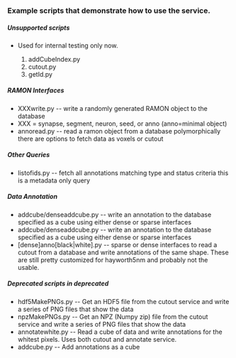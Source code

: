 ### Example scripts that demonstrate how to use the service.

##### Unsupported scripts

* Used for internal testing only now.

  1. addCubeIndex.py
  2. cutout.py
  3. getId.py

##### RAMON Interfaces

* XXXwrite.py -- write a randomly generated RAMON object to the database
* XXX = synapse, segment, neuron, seed, or anno (anno=minimal object)
* annoread.py -- read a ramon object from a database polymorphically there are options to fetch data as voxels or cutout
   
##### Other Queries

* listofids.py -- fetch all annotations matching type and status criteria this is a metadata only query

##### Data Annotation

* addcube/denseaddcube.py -- write an annotation to the database specified as a cube using either dense or sparse interfaces
* addcube/denseaddcube.py -- write an annotation to the database specified as a cube using either dense or sparse interfaces
* [dense]anno[black|white].py -- sparse or dense interfaces to read a cutout from a database and write annotations of the same shape.  These are still pretty customized for hayworth5nm and probably not the usable.

##### Deprecated scripts in deprecated

* hdf5MakePNGs.py -- Get an HDF5 file from the cutout service and write a series of PNG files that show the data
* npzMakePNGs.py -- Get an NPZ (Numpy zip) file from the cutout service and write a series of PNG files that show the data
* annotatewhite.py -- Read a cube of data and write annotations for the whitest pixels.  Uses both cutout and annotate service.
* addcube.py -- Add annotations as a cube
